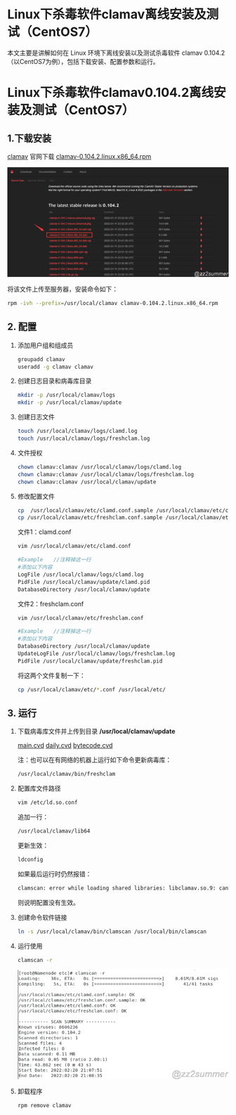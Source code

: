 # Linux下杀毒软件clamav离线安装及测试（CentOS7）


本文主要是讲解如何在 Linux 环境下离线安装以及测试杀毒软件 clamav 0.104.2（以CentOS7为例），包括下载安装、配置参数和运行。

<!--more-->

# Linux下杀毒软件clamav0.104.2离线安装及测试（CentOS7）

## 1.下载安装

[clamav](https://www.clamav.net/downloads) 官网下载 [clamav-0.104.2.linux.x86_64.rpm](https://www.clamav.net/downloads/production/clamav-0.104.2.linux.x86_64.rpm)

![image-20220220202514187](/Linux下杀毒软件clamav离线安装及测试（CentOS7）/image-20220220202514187.png)

将该文件上传至服务器，安装命令如下：

```bash
rpm -ivh --prefix=/usr/local/clamav clamav-0.104.2.linux.x86_64.rpm
```

## 2. 配置

1. 添加用户组和组成员

   ```bash
   groupadd clamav
   useradd -g clamav clamav
   ```

2. 创建日志目录和病毒库目录

   ```bash
   mkdir -p /usr/local/clamav/logs
   mkdir -p /usr/local/clamav/update
   ```

3. 创建日志文件

   ```bash
   touch /usr/local/clamav/logs/clamd.log
   touch /usr/local/clamav/logs/freshclam.log
   ```

3. 文件授权

   ```bash
   chown clamav:clamav /usr/local/clamav/logs/clamd.log
   chown clamav:clamav /usr/local/clamav/logs/freshclam.log
   chown clamav:clamav /usr/local/clamav/update
   ```

4. 修改配置文件

   ```bash
   cp  /usr/local/clamav/etc/clamd.conf.sample /usr/local/clamav/etc/clamd.conf
   cp /usr/local/clamav/etc/freshclam.conf.sample /usr/local/clamav/etc/freshclam.conf
   ```
   
   文件1：clamd.conf
   
   ```bash
   vim /usr/local/clamav/etc/clamd.conf
   ```
   
   ```bash
   #Example　　//注释掉这一行
   #添加以下内容
   LogFile /usr/local/clamav/logs/clamd.log
   PidFile /usr/local/clamav/update/clamd.pid
   DatabaseDirectory /usr/local/clamav/update
   ```
   
   文件2：freshclam.conf
   
   ```bash
   vim /usr/local/clamav/etc/freshclam.conf
   ```
   
   ```bash
   #Example　　//注释掉这一行
   #添加以下内容
   DatabaseDirectory /usr/local/clamav/update
   UpdateLogFile /usr/local/clamav/logs/freshclam.log
   PidFile /usr/local/clamav/update/freshclam.pid
   ```
   
   将这两个文件复制一下：
   
   ```bash
   cp /usr/local/clamav/etc/*.conf /usr/local/etc/
   ```

## 3. 运行

1. 下载病毒库文件并上传到目录 **/usr/local/clamav/update**

   [main.cvd](http://database.clamav.net/main.cvd)
   [daily.cvd](http://database.clamav.net/daily.cvd)
   [bytecode.cvd](http://database.clamav.net/bytecode.cvd)

   注：也可以在有网络的机器上运行如下命令更新病毒库：

   ```bash
   /usr/local/clamav/bin/freshclam
   ```

2. 配置库文件路径

   ```bash
   vim /etc/ld.so.conf
   ```

   追加一行：

   ```bash
   /usr/local/clamav/lib64
   ```

   更新生效：

   ```bash
   ldconfig
   ```

   如果最后运行时仍然报错：

   ```bash
   clamscan: error while loading shared libraries: libclamav.so.9: cannot open shared object file: No such file or directory
   ```

   则说明配置没有生效。

3. 创建命令软件链接

   ```bash
   ln -s /usr/local/clamav/bin/clamscan /usr/local/bin/clamscan
   ```

4. 运行使用

   ```bash
   clamscan -r
   ```

   ![image-20220220210854780](/Linux下杀毒软件clamav离线安装及测试（CentOS7）/image-20220220210854780.png)
   
5. 卸载程序

   ```bash
   rpm remove clamav
   ```

   

